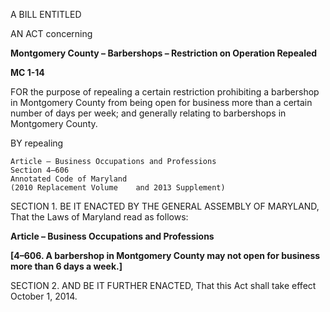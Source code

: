 A BILL ENTITLED

AN ACT concerning

**Montgomery County – Barbershops – Restriction on Operation Repealed**

**MC 1-14**

FOR the purpose of repealing a certain restriction prohibiting a barbershop in Montgomery County from being open for business more than a certain number of days per week; and generally relating to barbershops in Montgomery County. BY repealing 	
	Article – Business Occupations and Professions 	Section 4–606 	Annotated Code of Maryland
	(2010 Replacement Volume 	and 2013 Supplement)
SECTION 1. BE IT ENACTED BY THE GENERAL ASSEMBLY OF MARYLAND, That the Laws of Maryland read as follows:

**Article – Business Occupations and Professions**

**[**4–606. A barbershop in Montgomery County may not open for business more than 6 days a week.**]**

SECTION 2. AND BE IT FURTHER ENACTED, That this Act shall take effect October 1, 2014.